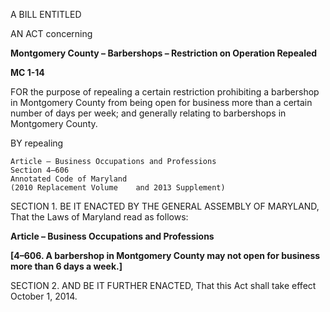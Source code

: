 A BILL ENTITLED

AN ACT concerning

**Montgomery County – Barbershops – Restriction on Operation Repealed**

**MC 1-14**

FOR the purpose of repealing a certain restriction prohibiting a barbershop in Montgomery County from being open for business more than a certain number of days per week; and generally relating to barbershops in Montgomery County. BY repealing 	
	Article – Business Occupations and Professions 	Section 4–606 	Annotated Code of Maryland
	(2010 Replacement Volume 	and 2013 Supplement)
SECTION 1. BE IT ENACTED BY THE GENERAL ASSEMBLY OF MARYLAND, That the Laws of Maryland read as follows:

**Article – Business Occupations and Professions**

**[**4–606. A barbershop in Montgomery County may not open for business more than 6 days a week.**]**

SECTION 2. AND BE IT FURTHER ENACTED, That this Act shall take effect October 1, 2014.